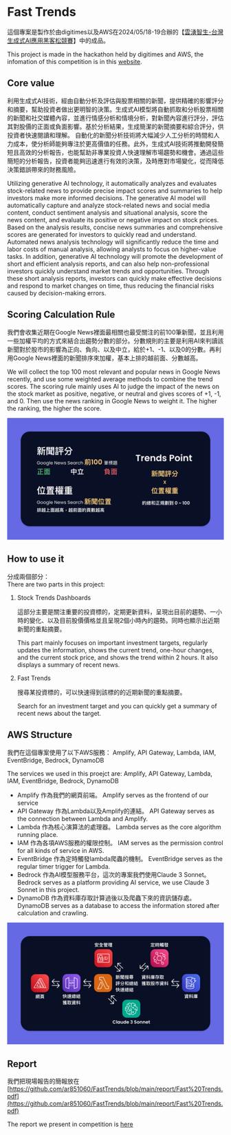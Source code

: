 # Fast Trends

這個專案是製作於由digitimes以及AWS在2024/05/18-19合辦的【[雲湧智生-台灣生成式AI應用黑客松競賽](https://www.digitimes.com.tw/seminar/Hackathon_20240518/)】中的成品。    

This project is made in the hackathon held by digitimes and AWS, the infomation of this competition is in this [website](https://www.digitimes.com.tw/seminar/Hackathon_20240518/).

## Core value

利用生成式AI技術，經由自動分析及評估與股票相關的新聞，提供精確的影響評分和摘要，幫助投資者做出更明智的決策。生成式AI模型將自動抓取和分析股票相關的新聞和社交媒體內容，並進行情感分析和情境分析，對新聞內容進行評分，評估其對股價的正面或負面影響。基於分析結果，生成簡潔的新聞摘要和綜合評分，供投資者快速閱讀和理解。
自動化的新聞分析技術將大幅減少人工分析的時間和人力成本，使分析師能夠專注於更高價值的任務。此外，生成式AI技術將推動開發簡短且高效的分析報告，也能幫助非專業投資人快速理解市場趨勢和機會。通過這些簡短的分析報告，投資者能夠迅速進行有效的決策，及時應對市場變化，從而降低決策錯誤帶來的財務風險。

Utilizing generative AI technology, it automatically analyzes and evaluates stock-related news to provide precise impact scores and summaries to help investors make more informed decisions. The generative AI model will automatically capture and analyze stock-related news and social media content, conduct sentiment analysis and situational analysis, score the news content, and evaluate its positive or negative impact on stock prices. Based on the analysis results, concise news summaries and comprehensive scores are generated for investors to quickly read and understand.
Automated news analysis technology will significantly reduce the time and labor costs of manual analysis, allowing analysts to focus on higher-value tasks. In addition, generative AI technology will promote the development of short and efficient analysis reports, and can also help non-professional investors quickly understand market trends and opportunities. Through these short analysis reports, investors can quickly make effective decisions and respond to market changes on time, thus reducing the financial risks caused by decision-making errors.

## Scoring Calculation Rule

我們會收集近期在Google News裡面最相關也最受關注的前100筆新聞，並且利用一些加權平均的方式來結合出趨勢分數的部分。分數規則的主要是利用AI來判讀該新聞對於股市的影響為正向、負向、以及中立，給於+1、-1、以及0的分數。再利用Google News裡面的新聞排序來加權，基本上排的越前面、分數越高。

We will collect the top 100 most relevant and popular news in Google News recently, and use some weighted average methods to combine the trend scores. The scoring rule mainly uses AI to judge the impact of the news on the stock market as positive, negative, or neutral and gives scores of +1, -1, and 0. Then use the news ranking in Google News to weight it. The higher the ranking, the higher the score.

![Scoring Rule](https://github.com/ar851060/FastTrends/blob/main/report/P04.png)

## How to use it

分成兩個部分：    
There are two parts in this project:

1. Stock Trends Dashboards

   這部分主要是關注重要的投資標的，定期更新資料，呈現出目前的趨勢、一小時的變化、以及目前股價價格並且呈現2個小時內的趨勢。同時也顯示出近期新聞的重點摘要。
   
   This part mainly focuses on important investment targets, regularly updates the information, shows the current trend, one-hour changes, and the current stock price, and shows the trend within 2 hours. It also displays a summary of recent news.
   
2. Fast Trends

   搜尋某投資標的，可以快速得到該標的的近期新聞的重點摘要。

   Search for an investment target and you can quickly get a summary of recent news about the target.

## AWS Structure

我們在這個專案使用了以下AWS服務： Amplify, API Gateway, Lambda, IAM, EventBridge, Bedrock, DynamoDB

The services we used in this proejct are: Amplify, API Gateway, Lambda, IAM, EventBridge, Bedrock, DynamoDB

* Amplify 作為我們的網頁前端。 Amplify serves as the frontend of our service
* API Gateway 作為Lambda以及Amplify的連結。 API Gateway serves as the connection between Lambda and Amplify.
* Lambda 作為核心演算法的處理器。 Lambda serves as the core algorithm running place.
* IAM 作為各項AWS服務的權限控制。 IAM serves as the permission control for all kinds of service in AWS.
* EventBridge 作為定時觸發lambda爬蟲的機制。 EventBridge serves as the regular timer trigger for Lambda.
* Bedrock 作為AI模型服務平台，這次的專案我們使用Claude 3 Sonnet。 Bedrock serves as a platform providing AI service, we use Claude 3 Sonnet in this project.
* DynamoDB 作為資料庫存取計算過後以及爬蟲下來的資訊儲存處。 DynamoDB serves as a database to access the information stored after calculation and crawling.

![AWS Structure](https://github.com/ar851060/FastTrends/blob/main/report/P06.png)

## Report

我們把現場報告的簡報放在[https://github.com/ar851060/FastTrends/blob/main/report/Fast%20Trends.pdf](https://github.com/ar851060/FastTrends/blob/main/report/Fast%20Trends.pdf)

The report we present in competition is [here](https://github.com/ar851060/FastTrends/blob/main/report/Fast%20Trends.pdf)
